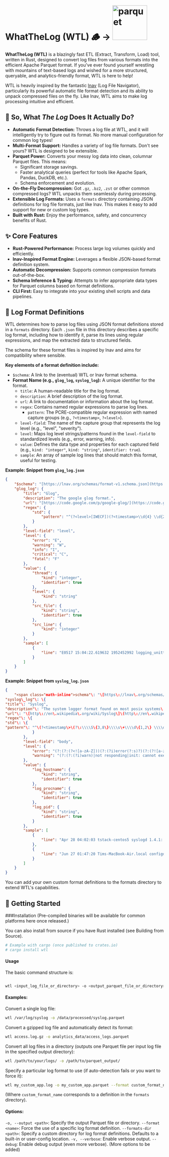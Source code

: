 # WhatTheLog (WTL) 🪵 → <img src="https://www.apache.org/logos/originals/parquet.svg" alt="parquet" width="110">

**WhatTheLog (WTL)** is a blazingly fast ETL (Extract, Transform, Load) tool, written in Rust, designed to convert log files from various formats into the efficient Apache Parquet format. If you've ever found yourself wrestling with mountains of text-based logs and wished for a more structured, queryable, and analytics-friendly format, WTL is here to help!

WTL is heavily inspired by the fantastic [lnav](https://lnav.org) (Log File Navigator), particularly its powerful automatic file format detection and its ability to unpack compressed files on the fly. Like lnav, WTL aims to make log processing intuitive and efficient.

## 🤔 So, What *The Log* Does It Actually Do?

* **Automatic Format Detection:** Throws a log file at WTL, and it will intelligently try to figure out its format. No more manual configuration for common log types!
* **Multi-Format Support:** Handles a variety of log file formats. Don't see yours? WTL is designed to be extensible.
* **Parquet Power:** Converts your messy log data into clean, columnar Parquet files. This means:
    * Significant storage savings.
    * Faster analytical queries (perfect for tools like Apache Spark, Pandas, DuckDB, etc.).
    * Schema enforcement and evolution.
* **On-the-Fly Decompression:** Got `.gz`, `.bz2`, `.zst` or other common compressed logs? WTL unpacks them seamlessly during processing.
* **Extensible Log Formats:** Uses a `formats` directory containing JSON definitions for log file formats, just like lnav. This makes it easy to add support for new or custom log types.
* **Built with Rust:** Enjoy the performance, safety, and concurrency benefits of Rust.

## ✨ Core Features

* **Rust-Powered Performance:** Process large log volumes quickly and efficiently.
* **lnav-Inspired Format Engine:** Leverages a flexible JSON-based format definition system.
* **Automatic Decompression:** Supports common compression formats out-of-the-box.
* **Schema Inference & Typing:** Attempts to infer appropriate data types for Parquet columns based on format definitions.
* **CLI First:** Easy to integrate into your existing shell scripts and data pipelines.

## 📁 Log Format Definitions

WTL determines how to parse log files using JSON format definitions stored in a `formats` directory. Each `.json` file in this directory describes a specific log format, including how to identify it, parse its lines using regular expressions, and map the extracted data to structured fields.

The schema for these format files is inspired by lnav and aims for compatibility where sensible.

**Key elements of a format definition include:**

* `$schema`: A link to the (eventual) WTL or lnav format schema.
* **Format Name (e.g., `glog_log`, `syslog_log`):** A unique identifier for the format.
    * `title`: A human-readable title for the log format.
    * `description`: A brief description of the log format.
    * `url`: A link to documentation or information about the log format.
    * `regex`: Contains named regular expressions to parse log lines.
        * `pattern`: The PCRE-compatible regular expression with named capture groups (e.g., `?<timestamp>`, `?<level>`).
    * `level-field`: The name of the capture group that represents the log level (e.g., "level", "severity").
    * `level`: Maps log level strings/patterns found in the `level-field` to standardized levels (e.g., error, warning, info).
    * `value`: Defines the data type and properties for each captured field (e.g., `kind: "integer"`, `kind: "string"`, `identifier: true`).
    * `sample`: An array of sample log lines that should match this format, useful for testing.

**Example: Snippet from `glog_log.json`**

```json
{
    "$schema": "[https://lnav.org/schemas/format-v1.schema.json](https://lnav.org/schemas/format-v1.schema.json)",
    "glog_log": {
        "title": "Glog",
        "description": "The google glog format.",
        "url": "[https://code.google.com/p/google-glog/](https://code.google.com/p/google-glog/)",
        "regex": {
            "std": {
                "pattern": "^(?<level>[IWECF])(?<timestamp>\\d{4} \\d{2}:\\d{2}:\\d{2}\\.\\d{6}) +(?<thread>\\d+) (?<src_file>[^:]+):(?<src_line>\\d+)\\] (?<body>.*)"
            }
        },
        "level-field": "level",
        "level": {
            "error": "E",
            "warning": "W",
            "info": "I",
            "critical": "C",
            "fatal": "F"
        },
        "value": {
            "thread": {
                "kind": "integer",
                "identifier": true
            },
            "level": {
                "kind": "string"
            },
            "src_file": {
                "kind": "string",
                "identifier": true
            },
            "src_line": {
                "kind": "integer"
            }
        },
        "sample": [
            {
                "line": "E0517 15:04:22.619632 1952452992 logging_unittest.cc:253] Log every 3, iteration 19"
            }
        ]
    }
}
```

**Example: Snippet from `syslog_log.json`**

```json
{
    "<span class="math-inline">schema"\: "\[https\://lnav\.org/schemas/format\-v1\.schema\.json\]\(https\://lnav\.org/schemas/format\-v1\.schema\.json\)",
"syslog\_log"\: \{
"title"\: "Syslog",
"description"\: "The system logger format found on most posix systems\.",
"url"\: "\[http\://en\.wikipedia\.org/wiki/Syslog\]\(http\://en\.wikipedia\.org/wiki/Syslog\)",
"regex"\: \{
"std"\: \{
"pattern"\: "^\(?<timestamp\>\(?\:\\\\S\{3,8\}\\\\s\+\\\\d\{1,2\} \\\\d\{2\}\:\\\\d\{2\}\:\\\\d\{2\}\|\\\\d\{4\}\-\\\\d\{2\}\-\\\\d\{2\}T\\\\d\{2\}\:\\\\d\{2\}\:\\\\d\{2\}\(?\:\\\\\.\\\\d\{3,6\}\)?\(?\:Z\|\(?\:\\\\\+\|\-\)\\\\d\{2\}\:\\\\d\{2\}\)\)\)\(?\: \(?<log\_hostname\>\[a\-zA\-Z0\-9\:\]\[^ \]\+\[a\-zA\-Z0\-9\]\)\)?\(?\: \\\\\[CLOUDINIT\\\\\]\)?\(?\:\(?\: syslogd \[\\\\d\\\\\.\]\+\|\(?\: \(?<log\_syslog\_tag\>\(?<log\_procname\>\(?\:\[^\\\\\[\:\]\+\|\[^ \:\]\+\)\)\(?\:\\\\\[\(?<log\_pid\>\\\\d\+\)\\\\\]\(?\: \\\\\(\[^\\\\\)\]\+\\\\\)\)?\)?\)\)\)\:\\\\s\*\(?<body\>\.\*\)</span>|:?(?:(?: ---)? last message repeated \\d+ times?(?: ---)?))"
            }
        },
        "level-field": "body",
        "level": {
            "error": "(?:(?:(?<![a-zA-Z]))(?:(?i)error(?:s)?)(?:(?![a-zA-Z]))|failed|failure)",
            "warning": "(?:(?:(?i)warn)|not responding|init: cannot execute)"
        },
        "value": {
            "log_hostname": {
                "kind": "string",
                "identifier": true
            },
            "log_procname": {
                "kind": "string",
                "identifier": true
            },
            "log_pid": {
                "kind": "string",
                "identifier": true
            }
        },
        "sample": [
            {
                "line": "Apr 28 04:02:03 tstack-centos5 syslogd 1.4.1: restart."
            },
            {
                "line": "Jun 27 01:47:20 Tims-MacBook-Air.local configd[17]: network changed: v4(en0-:192.168.1.8) DNS- Proxy- SMB"
            }
        ]
    }
}
```

You can add your own custom format definitions to the formats directory to extend WTL's capabilities.

## 🚀 Getting Started
###Installation
(Pre-compiled binaries will be available for common platforms here once released.)

You can also install from source if you have Rust installed (see Building from Source).

```Bash
# Example with cargo (once published to crates.io)
# cargo install wtl
```

#### Usage
The basic command structure is:

```Bash

wtl <input_log_file_or_directory> -o <output_parquet_file_or_directory> [options]
```
#### Examples:

Convert a single log file:

```Bash
wtl /var/log/syslog -o /data/processed/syslog.parquet
```
Convert a gzipped log file and automatically detect its format:

```Bash
wtl access.log.gz -o analytics_data/access_logs.parquet
```

Convert all log files in a directory (outputs one Parquet file per input log file in the specified output directory):

```Bash
wtl /path/to/your/logs/ -o /path/to/parquet_output/
```

Specify a particular log format to use (if auto-detection fails or you want to force it):

```Bash
wtl my_custom_app.log -o my_custom_app.parquet --format custom_format_name
```
(Where `custom_format_name` corresponds to a definition in the `formats` directory).

#### Options:

`-o, --output <path>`: Specify the output Parquet file or directory.
`--format <name>`: Force the use of a specific log format definition.
`--formats-dir <path>`: Specify a custom directory for log format definitions. Defaults to a built-in or user-config location.
`-v, --verbose`: Enable verbose output.
`--debug`: Enable debug output (even more verbose).
(More options to be added)
